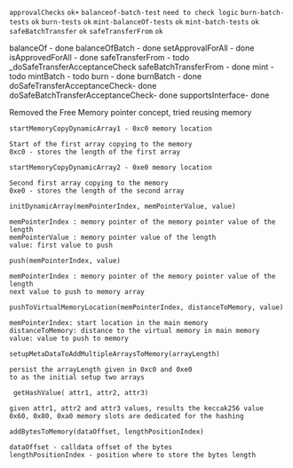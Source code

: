 `approvalChecks` `ok+` 
`balanceof-batch-test` `need to check logic`
`burn-batch-tests` `ok`
`burn-tests` `ok`
`mint-balanceOf-tests` `ok`
`mint-batch-tests` `ok`
`safeBatchTransfer` `ok`
`safeTransferFrom` `ok`

balanceOf - done
balanceOfBatch - done
setApprovalForAll - done
isApprovedForAll - done
safeTransferFrom - todo _doSafeTransferAcceptanceCheck
safeBatchTransferFrom  - done
mint - todo
mintBatch - todo
burn - done
burnBatch - done
doSafeTransferAcceptanceCheck- done
doSafeBatchTransferAcceptanceCheck- done
supportsInterface- done


Removed the Free Memory pointer concept, tried reusing memory

`startMemoryCopyDynamicArray1 - 0xc0 memory location `
```agsl
Start of the first array copying to the memory
0xc0 - stores the length of the first array
```
`startMemoryCopyDynamicArray2 - 0xe0 memory location `
```agsl
Second first array copying to the memory
0xe0 - stores the length of the second array
```
`initDynamicArray(memPointerIndex, memPointerValue, value)`
```agsl
memPointerIndex : memory pointer of the memory pointer value of the length
memPointerValue : memory pointer value of the length
value: first value to push
```

`push(memPointerIndex, value)`
```agsl
memPointerIndex : memory pointer of the memory pointer value of the length
next value to push to memory array
```

`pushToVirtualMemoryLocation(memPointerIndex, distanceToMemory, value)`
```agsl
memPointerIndex: start location in the main memory
distanceToMemory: distance to the virtual memory in main memory
value: value to push to memory

```

`setupMetaDataToAddMultipleArraysToMemory(arrayLength)`
```agsl
persist the arrayLength given in 0xc0 and 0xe0 
to as the initial setup two arrays 
```


` getHashValue( attr1, attr2, attr3)`
```agsl
given attr1, attr2 and attr3 values, results the keccak256 value
0x60, 0x80, 0xa0 memory slots are dedicated for the hashing
```

`addBytesToMemory(dataOffset, lengthPositionIndex)`
```agsl
dataOffset - calldata offset of the bytes
lengthPositionIndex - position where to store the bytes length
```

